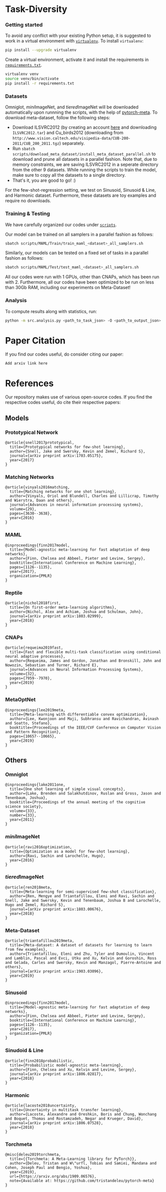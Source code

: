# Task-Diversity

### Getting started

To avoid any conflict with your existing Python setup, it is suggested to work in a virtual environment with [`virtualenv`](https://docs.python-guide.org/dev/virtualenvs/). To install `virtualenv`:
```bash
pip install --upgrade virtualenv
```
Create a virtual environment, activate it and install the requirements in [`requirements.txt`](requirements.txt).
```bash
virtualenv venv
source venv/bin/activate
pip install -r requirements.txt
```

### Datasets

Omniglot, *mini*ImageNet, and *tiered*ImageNet will be downloaded automatically upon runnning the scripts, with the help of [pytorch-meta](https://github.com/tristandeleu/pytorch-meta). To download meta-dataset, follow the following steps:
* Download ILSVRC2012 (by creating an account [here](https://image-net.org/challenges/LSVRC/2012/index.php) and downloading `ILSVRC2012.tar`) and Cu_birds2012 (downloading from `http://www.vision.caltech.edu/visipedia-data/CUB-200-2011/CUB_200_2011.tgz`) separately.
* Run `sbatch scripts/download_meta_dataset/install_meta_dataset_parallel.sh` to download and prune all datasets in a parallel fashion. Note that, due to memory constraints, we are saving ILSVRC2012 in a seperate directory from the other 9 datasets. While running the scripts to train the model, make sure to copy all the datasets to a single directory.
* That's it, you are good to go! :)

For the few-shot-regression setting, we test on Sinusoid, Sinusoid & Line, and Harmonic dataset. Furthermore, these datasets are toy examples and require no downloads.

### Training & Testing

We have carefully organized our codes under [`scripts`](scripts).

Our model can be trained on all samplers in a parallel fashion as follows:
```bash
sbatch scripts/MAML/Train/train_maml_<dataset>_all_samplers.sh
```
Similarly, our models can be tested on a fixed set of tasks in a parallel fashion as follows:
```bash
sbatch scripts/MAML/Test/test_maml_<dataset>_all_samplers.sh
```

All our codes were run with 1 GPUs, other than CNAPs, which has been run with 2. Furthermore, all our codes have been optimized to be run on less than 30Gb RAM, including our experiments on Meta-Dataset!

### Analysis

To compute results along with statistics, run:
```bash
python -m src.analysis.py <path_to_task_json> -O <path_to_output_json>
```

# Paper Citation

If you find our codes useful, do consider citing our paper:
```
Add arxiv link here
```

# References

Our repository makes use of various open-source codes. If you find the respective codes useful, do cite their respective papers:

## Models

### Prototypical Network

```
@article{snell2017prototypical,
  title={Prototypical networks for few-shot learning},
  author={Snell, Jake and Swersky, Kevin and Zemel, Richard S},
  journal={arXiv preprint arXiv:1703.05175},
  year={2017}
}
```

### Matching Networks

```
@article{vinyals2016matching,
  title={Matching networks for one shot learning},
  author={Vinyals, Oriol and Blundell, Charles and Lillicrap, Timothy and Wierstra, Daan and others},
  journal={Advances in neural information processing systems},
  volume={29},
  pages={3630--3638},
  year={2016}
}
```

### MAML

```
@inproceedings{finn2017model,
  title={Model-agnostic meta-learning for fast adaptation of deep networks},
  author={Finn, Chelsea and Abbeel, Pieter and Levine, Sergey},
  booktitle={International Conference on Machine Learning},
  pages={1126--1135},
  year={2017},
  organization={PMLR}
}
```

### Reptile

```
@article{nichol2018first,
  title={On first-order meta-learning algorithms},
  author={Nichol, Alex and Achiam, Joshua and Schulman, John},
  journal={arXiv preprint arXiv:1803.02999},
  year={2018}
}
```

### CNAPs

```
@article{requeima2019fast,
  title={Fast and flexible multi-task classification using conditional neural adaptive processes},
  author={Requeima, James and Gordon, Jonathan and Bronskill, John and Nowozin, Sebastian and Turner, Richard E},
  journal={Advances in Neural Information Processing Systems},
  volume={32},
  pages={7959--7970},
  year={2019}
}
```

### MetaOptNet

```
@inproceedings{lee2019meta,
  title={Meta-learning with differentiable convex optimization},
  author={Lee, Kwonjoon and Maji, Subhransu and Ravichandran, Avinash and Soatto, Stefano},
  booktitle={Proceedings of the IEEE/CVF Conference on Computer Vision and Pattern Recognition},
  pages={10657--10665},
  year={2019}
}
```

## Others

### Omniglot

```
@inproceedings{lake2011one,
  title={One shot learning of simple visual concepts},
  author={Lake, Brenden and Salakhutdinov, Ruslan and Gross, Jason and Tenenbaum, Joshua},
  booktitle={Proceedings of the annual meeting of the cognitive science society},
  volume={33},
  number={33},
  year={2011}
}
```

### *mini*ImageNet

```
@article{ravi2016optimization,
  title={Optimization as a model for few-shot learning},
  author={Ravi, Sachin and Larochelle, Hugo},
  year={2016}
}
```

### *tiered*ImageNet

```
@article{ren2018meta,
  title={Meta-learning for semi-supervised few-shot classification},
  author={Ren, Mengye and Triantafillou, Eleni and Ravi, Sachin and Snell, Jake and Swersky, Kevin and Tenenbaum, Joshua B and Larochelle, Hugo and Zemel, Richard S},
  journal={arXiv preprint arXiv:1803.00676},
  year={2018}
}
```

### Meta-Dataset

```
@article{triantafillou2019meta,
  title={Meta-dataset: A dataset of datasets for learning to learn from few examples},
  author={Triantafillou, Eleni and Zhu, Tyler and Dumoulin, Vincent and Lamblin, Pascal and Evci, Utku and Xu, Kelvin and Goroshin, Ross and Gelada, Carles and Swersky, Kevin and Manzagol, Pierre-Antoine and others},
  journal={arXiv preprint arXiv:1903.03096},
  year={2019}
}
```
### Sinusoid

```
@inproceedings{finn2017model,
  title={Model-agnostic meta-learning for fast adaptation of deep networks},
  author={Finn, Chelsea and Abbeel, Pieter and Levine, Sergey},
  booktitle={International Conference on Machine Learning},
  pages={1126--1135},
  year={2017},
  organization={PMLR}
}
```

### Sinudoid & Line

```
@article{finn2018probabilistic,
  title={Probabilistic model-agnostic meta-learning},
  author={Finn, Chelsea and Xu, Kelvin and Levine, Sergey},
  journal={arXiv preprint arXiv:1806.02817},
  year={2018}
}
```

### Harmonic

```
@article{lacoste2018uncertainty,
  title={Uncertainty in multitask transfer learning},
  author={Lacoste, Alexandre and Oreshkin, Boris and Chung, Wonchang and Boquet, Thomas and Rostamzadeh, Negar and Krueger, David},
  journal={arXiv preprint arXiv:1806.07528},
  year={2018}
}
```

### Torchmeta

```
@misc{deleu2019torchmeta,
  title={{Torchmeta: A Meta-Learning library for PyTorch}},
  author={Deleu, Tristan and W\"urfl, Tobias and Samiei, Mandana and Cohen, Joseph Paul and Bengio, Yoshua},
  year={2019},
  url={https://arxiv.org/abs/1909.06576},
  note={Available at: https://github.com/tristandeleu/pytorch-meta}
}
```
